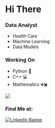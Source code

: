 <h1> Hi There </h1>

### Data Analyst 
- Health Care 
- Machine Learning 
- Data Models 


### Working On 
- Python :snake: 
- C++ 💻
- Mathematics ➕✖️


![]("https://giphy.com/gifs/c64-varundo-l0NwPdduX7IL1rS1i")


### Find Me at: 
[![Linkedin Badge](https://img.shields.io/badge/-LinkedIn-blue?style=flat-square&logo=Linkedin&logoColor=white&link=https://www.linkedin.com/in/hemanthkollipara/)](https://www.linkedin.com/in/johnbarry816/)
<!--
**jbarry376/jbarry376** is a ✨ _special_ ✨ repository because its `README.md` (this file) appears on your GitHub profile.

:snake: 


-->
